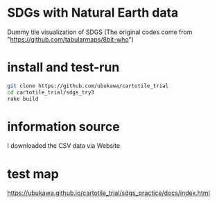 # SDGs with Natural Earth data
Dummy tile visualization of SDGS (The original codes come from "https://github.com/tabularmaps/8bit-who")  

# install and test-run
```zsh
git clone https://github.com/ubukawa/cartotile_trial
cd cartotile_trial/sdgs_try3
rake build
```

# information source
I downloaded the CSV data via Website
  
  
# test map
https://ubukawa.github.io/cartotile_trial/sdgs_practice/docs/index.html  
